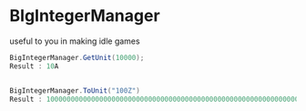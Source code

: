 # BIgIntegerManager

useful to you in making idle games

```cs
BigIntegerManager.GetUnit(10000); 
Result : 10A


BigIntegerManager.ToUnit("100Z")
Result : 100000000000000000000000000000000000000000000000000000000000000000000000000000000000
```
